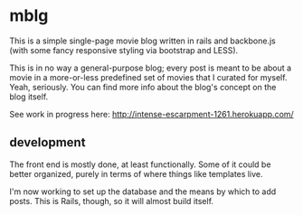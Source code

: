 # mblg #

This is a simple single-page movie blog written in rails and backbone.js (with some fancy responsive styling via bootstrap and LESS).

This is in no way a general-purpose blog; every post is meant to be about a movie in a more-or-less predefined set of movies that I curated for myself. Yeah, seriously. You can find more info about the blog's concept on the blog itself.

See work in progress here:
http://intense-escarpment-1261.herokuapp.com/

## development ##

The front end is mostly done, at least functionally. Some of it could be better organized, purely in terms of where things like templates live.

I'm now working to set up the database and the means by which to add posts. This is Rails, though, so it will almost build itself.
